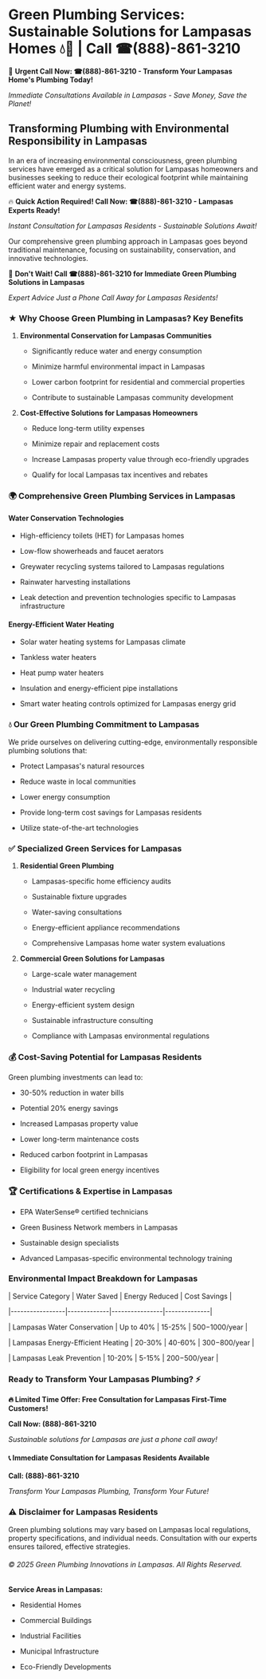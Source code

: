 # Green Plumbing Services: Sustainable Solutions for Lampasas Homes 💧🌿 | Call ☎(888)-861-3210

🚨 **Urgent Call Now: ☎(888)-861-3210 - Transform Your Lampasas Home's Plumbing Today!**
*Immediate Consultations Available in Lampasas - Save Money, Save the Planet!*

## Transforming Plumbing with Environmental Responsibility in Lampasas

In an era of increasing environmental consciousness, green plumbing services have emerged as a critical solution for Lampasas homeowners and businesses seeking to reduce their ecological footprint while maintaining efficient water and energy systems. 

🔥 **Quick Action Required! Call Now: ☎(888)-861-3210 - Lampasas Experts Ready!**
*Instant Consultation for Lampasas Residents - Sustainable Solutions Await!*

Our comprehensive green plumbing approach in Lampasas goes beyond traditional maintenance, focusing on sustainability, conservation, and innovative technologies.

🚨 **Don't Wait! Call ☎(888)-861-3210 for Immediate Green Plumbing Solutions in Lampasas**
*Expert Advice Just a Phone Call Away for Lampasas Residents!*

### ★ Why Choose Green Plumbing in Lampasas? Key Benefits

1. **Environmental Conservation for Lampasas Communities** 
   - Significantly reduce water and energy consumption
   - Minimize harmful environmental impact in Lampasas
   - Lower carbon footprint for residential and commercial properties
   - Contribute to sustainable Lampasas community development

2. **Cost-Effective Solutions for Lampasas Homeowners** 
   - Reduce long-term utility expenses
   - Minimize repair and replacement costs
   - Increase Lampasas property value through eco-friendly upgrades
   - Qualify for local Lampasas tax incentives and rebates

### 🌍 Comprehensive Green Plumbing Services in Lampasas

#### Water Conservation Technologies
- High-efficiency toilets (HET) for Lampasas homes
- Low-flow showerheads and faucet aerators
- Greywater recycling systems tailored to Lampasas regulations
- Rainwater harvesting installations
- Leak detection and prevention technologies specific to Lampasas infrastructure

#### Energy-Efficient Water Heating
- Solar water heating systems for Lampasas climate
- Tankless water heaters
- Heat pump water heaters
- Insulation and energy-efficient pipe installations
- Smart water heating controls optimized for Lampasas energy grid

### 💧 Our Green Plumbing Commitment to Lampasas

We pride ourselves on delivering cutting-edge, environmentally responsible plumbing solutions that:
- Protect Lampasas's natural resources
- Reduce waste in local communities
- Lower energy consumption
- Provide long-term cost savings for Lampasas residents
- Utilize state-of-the-art technologies

### ✅ Specialized Green Services for Lampasas

1. **Residential Green Plumbing**
   - Lampasas-specific home efficiency audits
   - Sustainable fixture upgrades
   - Water-saving consultations
   - Energy-efficient appliance recommendations
   - Comprehensive Lampasas home water system evaluations

2. **Commercial Green Solutions for Lampasas**
   - Large-scale water management
   - Industrial water recycling
   - Energy-efficient system design
   - Sustainable infrastructure consulting
   - Compliance with Lampasas environmental regulations

### 💰 Cost-Saving Potential for Lampasas Residents

Green plumbing investments can lead to:
- 30-50% reduction in water bills
- Potential 20% energy savings
- Increased Lampasas property value
- Lower long-term maintenance costs
- Reduced carbon footprint in Lampasas
- Eligibility for local green energy incentives

### 🏆 Certifications & Expertise in Lampasas

- EPA WaterSense® certified technicians
- Green Business Network members in Lampasas
- Sustainable design specialists
- Advanced Lampasas-specific environmental technology training

### Environmental Impact Breakdown for Lampasas

| Service Category | Water Saved | Energy Reduced | Cost Savings |
|-----------------|-------------|----------------|--------------|
| Lampasas Water Conservation | Up to 40% | 15-25% | $500-$1000/year |
| Lampasas Energy-Efficient Heating | 20-30% | 40-60% | $300-$800/year |
| Lampasas Leak Prevention | 10-20% | 5-15% | $200-$500/year |

### Ready to Transform Your Lampasas Plumbing? ⚡

**🔥 Limited Time Offer: Free Consultation for Lampasas First-Time Customers!**

**Call Now: (888)-861-3210**
*Sustainable solutions for Lampasas are just a phone call away!*

#### 📞 Immediate Consultation for Lampasas Residents Available

**Call: (888)-861-3210**
*Transform Your Lampasas Plumbing, Transform Your Future!*

### ⚠️ Disclaimer for Lampasas Residents

Green plumbing solutions may vary based on Lampasas local regulations, property specifications, and individual needs. Consultation with our experts ensures tailored, effective strategies.

###### © 2025 Green Plumbing Innovations in Lampasas. All Rights Reserved.

**Service Areas in Lampasas:** 
- Residential Homes
- Commercial Buildings
- Industrial Facilities
- Municipal Infrastructure
- Eco-Friendly Developments